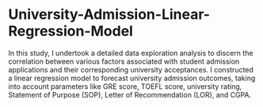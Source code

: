 # University-Admission-Linear-Regression-Model
In this study, I undertook a detailed data exploration analysis to discern the correlation between various factors associated with student admission applications and their corresponding university acceptances. I constructed a linear regression model to forecast university admission outcomes, taking into account parameters like GRE score, TOEFL score, university rating, Statement of Purpose (SOP), Letter of Recommendation (LOR), and CGPA.
